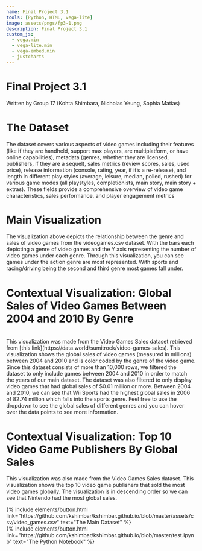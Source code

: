 ```yaml
---
name: Final Project 3.1
tools: [Python, HTML, vega-lite]
image: assets/pngs/fp3-1.png
description: Final Project 3.1
custom_js:
  - vega.min
  - vega-lite.min
  - vega-embed.min
  - justcharts
---
```


# Final Project 3.1 

Written by Group 17 (Kohta Shimbara, Nicholas Yeung, Sophia Matias)


# The Dataset
The dataset covers various aspects of video games including their features (like if they are handheld, support max players, are multiplatform, or have online capabilities), metadata (genres, whether they are licensed, publishers, if they are a sequel), sales metrics (review scores, sales, used price), release information (console, rating, year, if it’s a re-release), and length in different play styles (average, leisure, median, polled, rushed) for various game modes (all playstyles, completionists, main story, main story + extras). These fields provide a comprehensive overview of video game characteristics, sales performance, and player engagement metrics



<vegachart schema-url="{{ site.baseurl }}/assets/json/fp3-1.json" style="width: 100%"></vegachart>


# Main Visualization
The visualization above depicts the relationship between the genre and sales of video games from the videogames.csv dataset. With the bars each depicting a genre of video games and the Y axis representing the number of video games under each genre. Through this visualization, you can see games under the action genre are most represented. With sports and racing/driving being the second and third genre most games fall under. 



<vegachart schema-url="{{ site.baseurl }}/assets/json/fp3-1-con1.json" style="width: 100%"></vegachart>


# Contextual Visualization: Global Sales of Video Games Between 2004 and 2010 By Genre
<br>
This visualization was made from the Video Games Sales dataset retrieved from [this link](https://data.world/sumitrock/video-games-sales). This visualization shows the global sales of video games (measured in millions) between 2004 and 2010 and is color coded by the genre of the video game. Since this dataset consists of more than 10,000 rows, we filtered the dataset to only include games between 2004 and 2010 in order to match the years of our main dataset. The dataset was also filtered to only display video games that had global sales of $0.01 million or more. Between 2004 and 2010, we can see that Wii Sports had the highest global sales in 2006 of 82.74 million which falls into the sports genre. Feel free to use the dropdown to see the global sales of different genres and you can hover over the data points to see more information. 



<vegachart schema-url="{{ site.baseurl }}/assets/json/fp3-1-con2.json" style="width: 100%"></vegachart>


# Contextual Visualization: Top 10 Video Game Publishers By Global Sales 
This visualization was also made from the Video Games Sales dataset. This visualization shows the top 10 video game publishers that sold the most video games globally. The visualization is in descending order so we can see that Nintendo had the most global sales.  

<div class="left">
{% include elements/button.html link="https://github.com/kshimbar/kshimbar.github.io/blob/master/assets/csv/video_games.csv" text="The Main Dataset" %}
</div>

<div class="right">
{% include elements/button.html link="https://github.com/kshimbar/kshimbar.github.io/blob/master/test.ipynb" text="The Python Notebook" %}
</div>